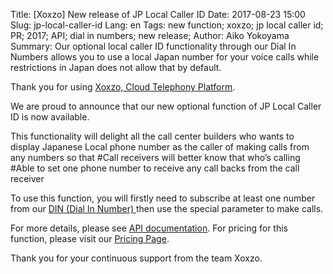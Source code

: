 Title: [Xoxzo] New release of JP Local Caller ID
Date: 2017-08-23 15:00
Slug: jp-local-caller-id
Lang: en
Tags: new function; xoxzo; jp local caller id; PR; 2017; API; dial in numbers; new release; 
Author: Aiko Yokoyama
Summary: Our optional local caller ID functionality through our Dial In Numbers allows you to use a local Japan number for your voice calls while restrictions in Japan does not allow that by default.

Thank you for using [Xoxzo, Cloud Telephony Platform](https://www.xoxzo.com/en/).

We are proud to announce that our new optional function of JP Local Caller ID is now available.

This functionality will delight all the call center builders who wants to display Japanese Local phone number as the caller of making calls from any numbers so that 
#Call receivers will better know that who’s calling
#Able to set one phone number to receive any call backs from the call receiver

To use this function, you will firstly need to subscribe at least one number from our [DIN (Dial In Number) ](https://www.xoxzo.com/en/about/dial-in-api/) then use the special parameter to make calls.

For more details, please see [API documentation](http://docs.xoxzo.com/en/voice.html). For pricing for this function, please visit our [Pricing Page](https://www.xoxzo.com/en/about/pricing/#voice).

Thank you for your continuous support from the team Xoxzo.
